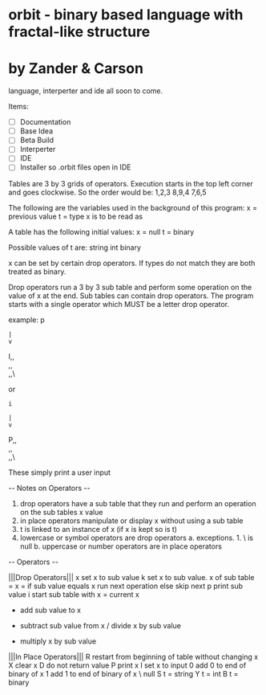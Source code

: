 # orbit - binary based language with fractal-like structure
# by Zander & Carson

language, interperter and ide all soon to come.

Items:
- [ ] Documentation 
- [ ] Base Idea
- [ ] Beta Build
- [ ] Interperter
- [ ] IDE
- [ ] Installer so .orbit files open in IDE

Tables are 3 by 3 grids of operators. Execution starts in the top left corner and goes clockwise.
So the order would be:
1,2,3
8,9,4
7,6,5

The following are the variables used in the background of this program:
x = previous value
t = type x is to be read as

A table has the following initial values:
x = null
t = binary

Possible values of t are:
string
int
binary

x can be set by certain drop operators.
If types do not match they are both treated as binary.

Drop operators run a 3 by 3 sub table and perform some operation on the value of x at the end.
Sub tables can contain drop operators. The program starts with a single operator which MUST
be a letter drop operator.

example:
	p
	
	|
	v
  
  I,\,\
  \,\,\
  \,\,\
  
or 

	i
	
	|
	v
  
  P,\,\
  \,\,\
  \,\,\

These simply print a user input

-- Notes on Operators --
1. drop operators have a sub table that they run and perform an operation on the sub tables x value
2. in place operators manipulate or display x without using a sub table
3. t is linked to an instance of x (if x is kept so is t)
4. lowercase or symbol operators are drop operators
	a. exceptions.
		1. \ is null
	b. uppercase or number operators are in place operators

-- Operators --

|||Drop Operators|||
x	set x to sub value
k	set x to sub value. x of sub table = x
=	if sub value equals x run next operation else skip next
p	print sub value
i	start sub table with x = current x
+	add sub value to x
-	subtract sub value from x
/	divide x by sub value
*	multiply x by sub value

|||In Place Operators|||
R	restart from beginning of table without changing x
X	clear x
D	do not return value
P	print x
I	set x to input
0	add 0 to end of binary of x
1	add 1 to end of binary of x
\ 	null
S	t = string
Y	t = int
B	t = binary
